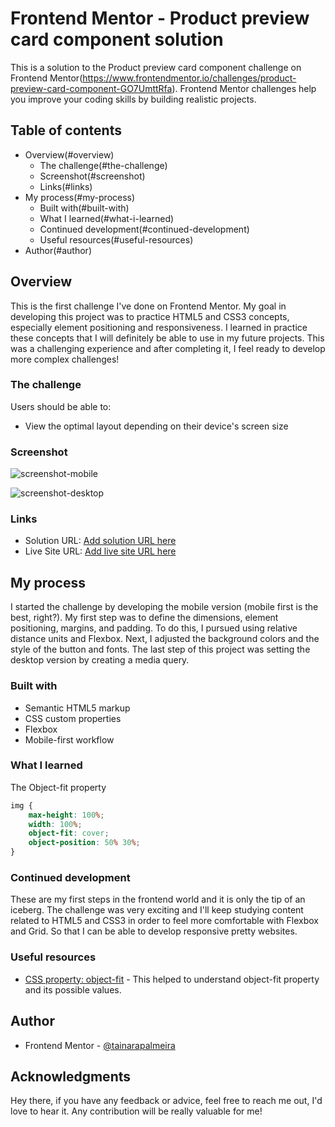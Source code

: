 # Frontend Mentor - Product preview card component solution

This is a solution to the Product preview card component challenge on Frontend Mentor(https://www.frontendmentor.io/challenges/product-preview-card-component-GO7UmttRfa). Frontend Mentor challenges help you improve your coding skills by building realistic projects. 

## Table of contents

- Overview(#overview)
  - The challenge(#the-challenge)
  - Screenshot(#screenshot)
  - Links(#links)
- My process(#my-process)
  - Built with(#built-with)
  - What I learned(#what-i-learned)
  - Continued development(#continued-development)
  - Useful resources(#useful-resources)
- Author(#author)

## Overview

This is the first challenge I've done on Frontend Mentor. My goal in developing this project was to practice HTML5 and CSS3 concepts, especially element positioning and responsiveness. 
I learned in practice these concepts that I will definitely be able to use in my future projects. This was a challenging experience and after completing it, I feel ready to develop more complex challenges!

### The challenge

Users should be able to:

- View the optimal layout depending on their device's screen size

### Screenshot

![screenshot-mobile](./screenshot-mobile.jpg)

![screenshot-desktop](./screenshot-desktop.jpg)


### Links

- Solution URL: [Add solution URL here](https://your-solution-url.com)
- Live Site URL: [Add live site URL here](https://your-live-site-url.com)

## My process

I started the challenge by developing the mobile version (mobile first is the best, right?). My first step was to define the dimensions, element positioning, margins, and padding. To do this, I pursued using relative distance units and Flexbox. Next, I adjusted the background colors and the style of the button and fonts. The last step of this project was setting the desktop version by creating a media query.

### Built with

- Semantic HTML5 markup
- CSS custom properties
- Flexbox
- Mobile-first workflow

### What I learned

The Object-fit property

```css
img {
    max-height: 100%;
    width: 100%;
    object-fit: cover;
    object-position: 50% 30%;
}
```

### Continued development

These are my first steps in the frontend world and it is only the tip of an iceberg. The challenge was very exciting and I'll keep studying content related to HTML5 and CSS3 in order to feel more comfortable with Flexbox and Grid. So that I can be able to develop responsive pretty websites. 

### Useful resources

- [CSS property: object-fit](https://developer.mozilla.org/en-US/docs/Web/CSS/object-fit) - This helped to understand object-fit property and its possible values.


## Author

- Frontend Mentor - [@tainarapalmeira](https://www.frontendmentor.io/profile/tainarapalmeira)

## Acknowledgments
Hey there, if you have any feedback or advice, feel free to reach me out, I'd love to hear it. Any contribution will be really valuable for me! 